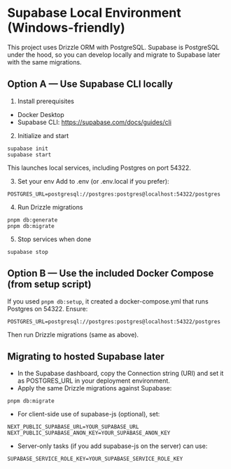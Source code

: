 # Supabase Local Environment (Windows-friendly)

This project uses Drizzle ORM with PostgreSQL. Supabase is PostgreSQL under the hood, so you can develop locally and migrate to Supabase later with the same migrations.

## Option A — Use Supabase CLI locally

1) Install prerequisites
- Docker Desktop
- Supabase CLI: https://supabase.com/docs/guides/cli

2) Initialize and start
```
supabase init
supabase start
```
This launches local services, including Postgres on port 54322.

3) Set your env
Add to .env (or .env.local if you prefer):
```
POSTGRES_URL=postgresql://postgres:postgres@localhost:54322/postgres
```

4) Run Drizzle migrations
```
pnpm db:generate
pnpm db:migrate
```

5) Stop services when done
```
supabase stop
```

## Option B — Use the included Docker Compose (from setup script)
If you used `pnpm db:setup`, it created a docker-compose.yml that runs Postgres on 54322. Ensure:
```
POSTGRES_URL=postgresql://postgres:postgres@localhost:54322/postgres
```
Then run Drizzle migrations (same as above).

## Migrating to hosted Supabase later
- In the Supabase dashboard, copy the Connection string (URI) and set it as POSTGRES_URL in your deployment environment.
- Apply the same Drizzle migrations against Supabase:
```
pnpm db:migrate
```
- For client-side use of supabase-js (optional), set:
```
NEXT_PUBLIC_SUPABASE_URL=YOUR_SUPABASE_URL
NEXT_PUBLIC_SUPABASE_ANON_KEY=YOUR_SUPABASE_ANON_KEY
```
- Server-only tasks (if you add supabase-js on the server) can use:
```
SUPABASE_SERVICE_ROLE_KEY=YOUR_SUPABASE_SERVICE_ROLE_KEY
```